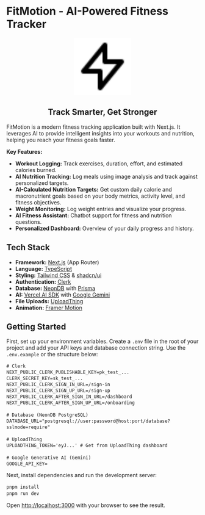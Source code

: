 # FitMotion - AI-Powered Fitness Tracker

<p align="center">
  <img src="public/logo.svg" alt="FitMotion Logo" width="150" />
</p>

<h2 align="center">Track Smarter, Get Stronger</h2>

FitMotion is a modern fitness tracking application built with Next.js. It leverages AI to provide intelligent insights into your workouts and nutrition, helping you reach your fitness goals faster.

**Key Features:**

*   **Workout Logging:** Track exercises, duration, effort, and estimated calories burned.
*   **AI Nutrition Tracking:** Log meals using image analysis and track against personalized targets.
*   **AI-Calculated Nutrition Targets:** Get custom daily calorie and macronutrient goals based on your body metrics, activity level, and fitness objectives.
*   **Weight Monitoring:** Log weight entries and visualize your progress.
*   **AI Fitness Assistant:** Chatbot support for fitness and nutrition questions.
*   **Personalized Dashboard:** Overview of your daily progress and history.

## Tech Stack

*   **Framework:** [Next.js](https://nextjs.org/) (App Router)
*   **Language:** [TypeScript](https://www.typescriptlang.org/)
*   **Styling:** [Tailwind CSS](https://tailwindcss.com/) & [shadcn/ui](https://ui.shadcn.com/)
*   **Authentication:** [Clerk](https://clerk.com/)
*   **Database:**  [NeonDB](https://neon.tech/) with [Prisma](https://www.prisma.io/)
*   **AI:** [Vercel AI SDK](https://sdk.vercel.ai/) with [Google Gemini](https://ai.google.dev/)
*   **File Uploads:** [UploadThing](https://uploadthing.com/)
*   **Animation:** [Framer Motion](https://www.framer.com/motion/)

## Getting Started

First, set up your environment variables. Create a `.env` file in the root of your project and add your API keys and database connection string. Use the `.env.example` or the structure below:

```env
# Clerk
NEXT_PUBLIC_CLERK_PUBLISHABLE_KEY=pk_test_...
CLERK_SECRET_KEY=sk_test_...
NEXT_PUBLIC_CLERK_SIGN_IN_URL=/sign-in
NEXT_PUBLIC_CLERK_SIGN_UP_URL=/sign-up
NEXT_PUBLIC_CLERK_AFTER_SIGN_IN_URL=/dashboard
NEXT_PUBLIC_CLERK_AFTER_SIGN_UP_URL=/onboarding

# Database (NeonDB PostgreSQL)
DATABASE_URL="postgresql://user:password@host:port/database?sslmode=require"

# UploadThing 
UPLOADTHING_TOKEN='eyJ...' # Get from UploadThing dashboard

# Google Generative AI (Gemini)
GOOGLE_API_KEY=
```

Next, install dependencies and run the development server:

```bash
pnpm install
pnpm run dev
```
Open [http://localhost:3000](http://localhost:3000) with your browser to see the result.
